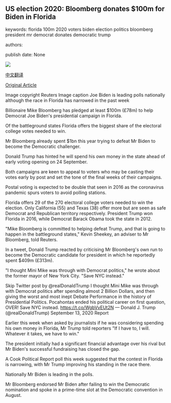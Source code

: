 ## US election 2020: Bloomberg donates $100m for Biden in Florida

keywords: florida 100m 2020 voters biden election politics bloomberg president mr democrat donates democratic trump

authors: 

publish date: None

![](https://ichef.bbci.co.uk/news/1024/branded_news/B4FB/production/_114313364_tv063277924.jpg)

[中文翻译](US%20election%202020%3A%20Bloomberg%20donates%20%24100m%20for%20Biden%20in%20Florida_zh.md)

[Original Article](https://www.bbc.com/news/election-us-2020-54140308)

Image copyright Reuters Image caption Joe Biden is leading polls nationally although the race in Florida has narrowed in the past week

Billionaire Mike Bloomberg has pledged at least $100m (£78m) to help Democrat Joe Biden's presidential campaign in Florida.

Of the battleground states Florida offers the biggest share of the electoral college votes needed to win.

Mr Bloomberg already spent $1bn this year trying to defeat Mr Biden to become the Democratic challenger.

Donald Trump has hinted he will spend his own money in the state ahead of early voting opening on 24 September.

Both campaigns are keen to appeal to voters who may be casting their votes early by post and set the tone of the final weeks of their campaigns.

Postal voting is expected to be double that seen in 2016 as the coronavirus pandemic spurs voters to avoid polling stations.

Florida offers 29 of the 270 electoral college voters needed to win the election. Only California (55) and Texas (38) offer more but are seen as safe Democrat and Republican territory respectively. President Trump won Florida in 2016, while Democrat Barack Obama took the state in 2012.

"Mike Bloomberg is committed to helping defeat Trump, and that is going to happen in the battleground states," Kevin Sheekey, an adviser to Mr Bloomberg, told Reuters.

In a tweet, Donald Trump reacted by criticising Mr Bloomberg's own run to become the Democratic candidate for president in which he reportedly spent $409m (£313m).

"I thought Mini Mike was through with Democrat politics," he wrote about the former mayor of New York City. "Save NYC instead."

Skip Twitter post by @realDonaldTrump I thought Mini Mike was through with Democrat politics after spending almost 2 Billion Dollars, and then giving the worst and most inept Debate Performance in the history of Presidential Politics. Pocahontas ended his political career on first question, OVER\! Save NYC instead. https://t.co/WgbVvEUt2N — Donald J. Trump (@realDonaldTrump) September 13, 2020 Report

Earlier this week when asked by journalists if he was considering spending his own money in Florida, Mr Trump told reporters "If I have to, I will. Whatever it takes, we have to win."

The president initially had a significant financial advantage over his rival but Mr Biden's successful fundraising has closed the gap.

A Cook Political Report poll this week suggested that the contest in Florida is narrowing, with Mr Trump improving his standing in the race there.

Nationally Mr Biden is leading in the polls.

Mr Bloomberg endorsed Mr Biden after failing to win the Democratic nomination and spoke in a prime-time slot at the Democratic convention in August.
